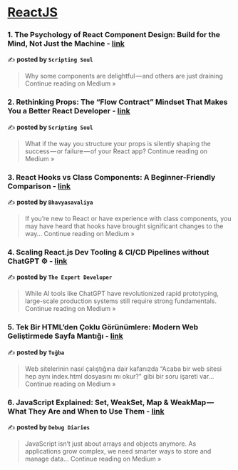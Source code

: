 
<h1><a href=https://medium.com/tag/reactjs/recommended target="_blank" rel="noopener noreferrer">ReactJS</a></h1>
<h3>1. The Psychology of React Component Design: Build for the Mind, Not Just the Machine - <a href="https://medium.com/@hritvikom/the-psychology-of-react-component-design-build-for-the-mind-not-just-the-machine-846a7deda93f?source=rss------reactjs-5" target="_blank" rel="noopener noreferrer">link</a></h3>

✍️ **posted by `Scripting Soul`**

<blockquote>Why some components are delightful — and others are just draining
Continue reading on Medium »</blockquote>

<h3>2. Rethinking Props: The “Flow Contract” Mindset That Makes You a Better React Developer - <a href="https://medium.com/@hritvikom/rethinking-props-the-flow-contract-mindset-that-makes-you-a-better-react-developer-62e2e5102393?source=rss------reactjs-5" target="_blank" rel="noopener noreferrer">link</a></h3>

✍️ **posted by `Scripting Soul`**

<blockquote>What if the way you structure your props is silently shaping the success — or failure — of your React app?
Continue reading on Medium »</blockquote>

<h3>3. React Hooks vs Class Components: A Beginner-Friendly Comparison - <a href="https://medium.com/@bhavyasavaliya.bs/react-hooks-vs-class-components-a-beginner-friendly-comparison-660a8349af0f?source=rss------reactjs-5" target="_blank" rel="noopener noreferrer">link</a></h3>

✍️ **posted by `Bhavyasavaliya`**

<blockquote>If you’re new to React or have experience with class components, you may have heard that hooks have brought significant changes to the way…
Continue reading on Medium »</blockquote>

<h3>4.  Scaling React.js Dev Tooling & CI/CD Pipelines without ChatGPT ⚙️ - <a href="https://the-expert-developer.medium.com/scaling-react-js-dev-tooling-ci-cd-pipelines-without-chatgpt-%EF%B8%8F-777a0bdd9812?source=rss------reactjs-5" target="_blank" rel="noopener noreferrer">link</a></h3>

✍️ **posted by `The Expert Developer`**

<blockquote>While AI tools like ChatGPT have revolutionized rapid prototyping, large-scale production systems still require strong fundamentals.
Continue reading on Medium »</blockquote>

<h3>5. Tek Bir HTML’den Çoklu Görünümlere: Modern Web Geliştirmede Sayfa Mantığı - <a href="https://medium.com/@ktugbaa7/tek-bir-htmlden-%C3%A7oklu-g%C3%B6r%C3%BCn%C3%BCmlere-modern-web-geli%C5%9Ftirmede-sayfa-mant%C4%B1%C4%9F%C4%B1-c3bc40253e08?source=rss------reactjs-5" target="_blank" rel="noopener noreferrer">link</a></h3>

✍️ **posted by `Tuğba`**

<blockquote>Web sitelerinin nasıl çalıştığına dair kafanızda “Acaba bir web sitesi hep aynı index.html dosyasını mı okur?" gibi bir soru işareti var…
Continue reading on Medium »</blockquote>

<h3>6. JavaScript Explained: Set, WeakSet, Map & WeakMap — What They Are and When to Use Them - <a href="https://medium.com/@debugdiariesbyswethap/javascript-explained-set-weakset-map-weakmap-what-they-are-and-when-to-use-them-8e334802bad7?source=rss------reactjs-5" target="_blank" rel="noopener noreferrer">link</a></h3>

✍️ **posted by `Debug Diaries`**

<blockquote>JavaScript isn’t just about arrays and objects anymore. As applications grow complex, we need smarter ways to store and manage data…
Continue reading on Medium »</blockquote>

